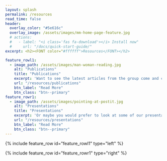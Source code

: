 ```yaml
---
layout: splash
permalink: /resources
read_time: false
header:
  overlay_color: "#5e616c"
  overlay_image: /assets/images/mm-home-page-feature.jpg
  # actions:
  #   - label: "<i class='fas fa-download'></i> Install now"
  #     url: "/docs/quick-start-guide/"
excerpt: <h2><FONT color="#ffffff">Resources</FONT></h2>

feature_rowl1:
  - image_path: /assets/images/man-woman-reading.jpg
    alt: "Publications"
    title: "Publications"
    excerpt: 'Want to see the latest articles from the group come and check them out here'
    url: "/resources/publications"
    btn_label: "Read More"
    btn_class: "btn--primary"
feature_rowr1:
  - image_path: /assets/images/pointing-at-postit.jpg
    alt: "Presentations"
    title: "Presentations"
    excerpt: 'Or maybe you would prefer to look at some of our presentations to see what we have been up to'
    url: "/resources/presentations"
    btn_label: "Read More"
    btn_class: "btn--primary"
---
```


{% include feature_row id="feature_rowl1" type="left" %}

{% include feature_row id="feature_rowr1" type="right" %}
